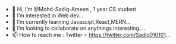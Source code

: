 - 👋 Hi, I’m @Mohd-Sadiq-Ameen , 1 year CS student
- 👀 I’m interested in Web dev...
- 🌱 I’m currently learning Javascipt,React,MERN...
- 💞️ I’m looking to collaborate on anythings interesting....
- 📫 How to reach me : Twitter = https://twitter.com/Sadiq010101...

<!---
Mohd-Sadiq-Ameen/Mohd-Sadiq-Ameen is a ✨ special ✨ repository because its `README.md` (this file) appears on your GitHub profile.
You can click the Preview link to take a look at your changes.
--->
